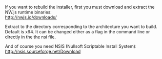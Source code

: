 If you want to rebuild the installer, first you must download and extract the NW.js runtime binaries:  
http://nwjs.io/downloads/  

Extract to the directory corresponding to the architecture you want to build.  
Default is x64. It can be changed either as a flag in the command line or directly in the the nsi file.  

And of course you need NSIS (Nullsoft Scriptable Install System):
http://nsis.sourceforge.net/Download
